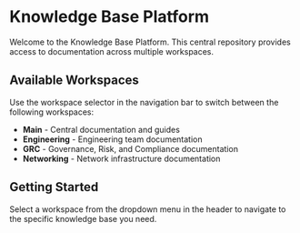# Knowledge Base Platform

Welcome to the Knowledge Base Platform. This central repository provides access to documentation across multiple workspaces.

## Available Workspaces

Use the workspace selector in the navigation bar to switch between the following workspaces:

- **Main** - Central documentation and guides
- **Engineering** - Engineering team documentation
- **GRC** - Governance, Risk, and Compliance documentation
- **Networking** - Network infrastructure documentation

## Getting Started

Select a workspace from the dropdown menu in the header to navigate to the specific knowledge base you need.